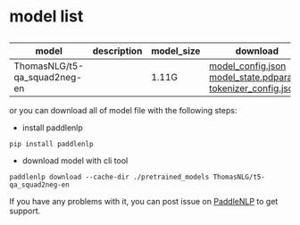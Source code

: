 #  model list

##  

| model  | description | model_size  | download         |
| --- | --- | --- | --- |
|ThomasNLG/t5-qa_squad2neg-en|  | 1.11G | [model_config.json](https://bj.bcebos.com/paddlenlp/models/community/ThomasNLG/t5-qa_squad2neg-en/model_config.json)<br>[model_state.pdparams](https://bj.bcebos.com/paddlenlp/models/community/ThomasNLG/t5-qa_squad2neg-en/model_state.pdparams)<br>[tokenizer_config.json](https://bj.bcebos.com/paddlenlp/models/community/ThomasNLG/t5-qa_squad2neg-en/tokenizer_config.json) |

or you can download all of model file with the following steps:

* install paddlenlp

```shell
pip install paddlenlp
```

* download model with cli tool

```shell
paddlenlp download --cache-dir ./pretrained_models ThomasNLG/t5-qa_squad2neg-en
```

If you have any problems with it, you can post issue on [PaddleNLP](https://github.com/PaddlePaddle/PaddleNLP) to get support.
